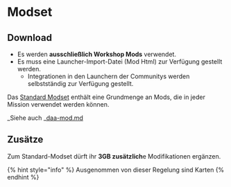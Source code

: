 # Modset

## Download

* Es werden **ausschließlich Workshop Mods** verwendet.
* Es muss eine Launcher-Import-Datei (Mod Html) zur Verfügung gestellt werden.
  * Integrationen in den Launchern der Communitys werden selbstständig zur Verfügung gestellt.

Das [Standard Modset](https://www.deutsche-arma-allianz.de/#mods) enthält eine Grundmenge an Mods, die in jeder Mission verwendet werden können.

_Siehe auch _[daa-mod.md](../entwicklung/daa-mod.md "mention")

## Zusätze

Zum Standard-Modset dürft ihr **3GB zusätzlich**e Modifikationen ergänzen.

{% hint style="info" %}
Ausgenommen von dieser Regelung sind Karten
{% endhint %}
